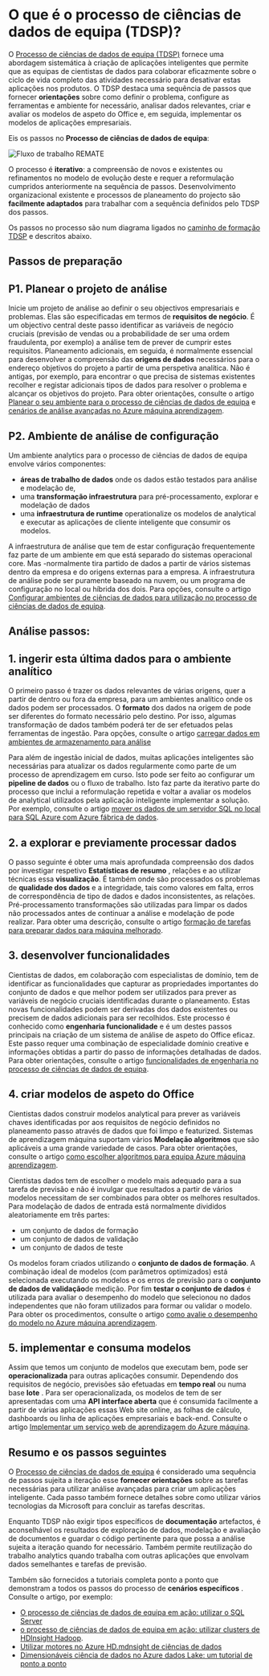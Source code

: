 <properties 
    pageTitle="O que é o processo de ciências de dados de equipa?  | Microsoft Azure" 
    description="O processo de ciências de dados de equipa é um método sistemático para criar aplicações inteligentes que tirar partido de análise avançadas." 
    services="machine-learning" 
    documentationCenter="" 
    authors="bradsev"
    manager="jhubbard" 
    editor="cgronlun" />

<tags 
    ms.service="machine-learning" 
    ms.workload="data-services" 
    ms.tgt_pltfrm="na" 
    ms.devlang="na" 
    ms.topic="article" 
    ms.date="09/19/2016" 
    ms.author="bradsev" /> 


# <a name="what-is-the-team-data-science-process-tdsp"></a>O que é o processo de ciências de dados de equipa (TDSP)?

O [Processo de ciências de dados de equipa (TDSP)](data-science-process-overview.md) fornece uma abordagem sistemática à criação de aplicações inteligentes que permite que as equipas de cientistas de dados para colaborar eficazmente sobre o ciclo de vida completo das atividades necessário para desativar estas aplicações nos produtos. O TDSP destaca uma sequência de passos que fornecer **orientações** sobre como definir o problema, configure as ferramentas e ambiente for necessário, analisar dados relevantes, criar e avaliar os modelos de aspeto do Office e, em seguida, implementar os modelos de aplicações empresariais. 

Eis os passos no **Processo de ciências de dados de equipa**:  

![Fluxo de trabalho REMATE](./media/machine-learning-data-science-the-cortana-analytics-process/CAP-workflow.png)

O processo é **iterativo**: a compreensão de novos e existentes ou refinamentos no modelo de evolução deste e requer a reformulação cumpridos anteriormente na sequência de passos. Desenvolvimento organizacional existente e processos de planeamento do projecto são **facilmente adaptados** para trabalhar com a sequência definidos pelo TDSP dos passos. 

Os passos no processo são num diagrama ligados no [caminho de formação TDSP](https://azure.microsoft.com/documentation/learning-paths/cortana-analytics-process/) e descritos abaixo.  

## <a name="preparation-steps"></a>Passos de preparação 

## <a name="p1-plan-the-analytics-project"></a>P1. Planear o projeto de análise 

Inicie um projeto de análise ao definir o seu objectivos empresariais e problemas. Elas são especificadas em termos de **requisitos de negócio**. É um objectivo central deste passo identificar as variáveis de negócio cruciais (previsão de vendas ou a probabilidade de ser uma ordem fraudulenta, por exemplo) a análise tem de prever de cumprir estes requisitos. Planeamento adicionais, em seguida, é normalmente essencial para desenvolver a compreensão das **origens de dados** necessários para o endereço objetivos do projeto a partir de uma perspetiva analítica. Não é antigas, por exemplo, para encontrar o que precisa de sistemas existentes recolher e registar adicionais tipos de dados para resolver o problema e alcançar os objetivos do projeto. Para obter orientações, consulte o artigo [Planear o seu ambiente para o processo de ciências de dados de equipa](machine-learning-data-science-plan-your-environment.md) e [cenários de análise avançadas no Azure máquina aprendizagem](machine-learning-data-science-plan-sample-scenarios.md).  

## <a name="p2-setup-analytics-environment"></a>P2. Ambiente de análise de configuração 

Um ambiente analytics para o processo de ciências de dados de equipa envolve vários componentes: 

- **áreas de trabalho de dados** onde os dados estão testados para análise e modelação de, 
- uma **transformação infraestrutura** para pré-processamento, explorar e modelação de dados
- uma **infraestrutura de runtime** operationalize os modelos de analytical e executar as aplicações de cliente inteligente que consumir os modelos.  

A infraestrutura de análise que tem de estar configuração frequentemente faz parte de um ambiente em que está separado do sistemas operacional core. Mas -normalmente tira partido de dados a partir de vários sistemas dentro da empresa e do origens externas para a empresa. A infraestrutura de análise pode ser puramente baseado na nuvem, ou um programa de configuração no local ou híbrida dos dois. Para opções, consulte o artigo [Configurar ambientes de ciências de dados para utilização no processo de ciências de dados de equipa](machine-learning-data-science-environment-setup.md).

## <a name="analytics-steps"></a>Análise passos:  

## <a name="1-ingest-data-into-the-analytical-environment"></a>1. ingerir esta última dados para o ambiente analítico 

O primeiro passo é trazer os dados relevantes de várias origens, quer a partir de dentro ou fora da empresa, para um ambientes analítico onde os dados podem ser processados. O **formato** dos dados na origem de pode ser diferentes do formato necessário pelo destino. Por isso, algumas transformação de dados também poderá ter de ser efetuados pelas ferramentas de ingestão. Para opções, consulte o artigo [carregar dados em ambientes de armazenamento para análise](machine-learning-data-science-ingest-data.md)

Para além de ingestão inicial de dados, muitas aplicações inteligentes são necessárias para atualizar os dados regularmente como parte de um processo de aprendizagem em curso. Isto pode ser feito ao configurar um **pipeline de dados** ou o fluxo de trabalho. Isto faz parte da iterativo parte do processo que inclui a reformulação repetida e voltar a avaliar os modelos de analytical utilizados pela aplicação inteligente implementar a solução. Por exemplo, consulte o artigo [mover os dados de um servidor SQL no local para SQL Azure com Azure fábrica de dados](machine-learning-data-science-move-sql-azure-adf.md).


## <a name="2-explore-and-pre-process-data"></a>2. a explorar e previamente processar dados 

O passo seguinte é obter uma mais aprofundada compreensão dos dados por investigar respetivo **Estatísticas de resumo** , relações e ao utilizar técnicas essa **visualização**. É também onde são processados os problemas de **qualidade dos dados** e a integridade, tais como valores em falta, erros de correspondência de tipo de dados e dados inconsistentes, as relações. Pré-processamento transformações são utilizadas para limpar os dados não processados antes de continuar a análise e modelação de pode realizar. Para obter uma descrição, consulte o artigo [formação de tarefas para preparar dados para máquina melhorado](machine-learning-data-science-prepare-data.md).


## <a name="3-develop-features"></a>3. desenvolver funcionalidades 

Cientistas de dados, em colaboração com especialistas de domínio, tem de identificar as funcionalidades que capturar as propriedades importantes do conjunto de dados e que melhor podem ser utilizados para prever as variáveis de negócio cruciais identificadas durante o planeamento. Estas novas funcionalidades podem ser derivadas dos dados existentes ou precisem de dados adicionais para ser recolhidos. Este processo é conhecido como **engenharia funcionalidade** e é um destes passos principais na criação de um sistema de análise de aspeto do Office eficaz. Este passo requer uma combinação de especialidade domínio creative e informações obtidas a partir do passo de informações detalhadas de dados. Para obter orientações, consulte o artigo [funcionalidades de engenharia no processo de ciências de dados de equipa](machine-learning-data-science-create-features.md).


## <a name="4-create-predictive-models"></a>4. criar modelos de aspeto do Office 

Cientistas dados construir modelos analytical para prever as variáveis chaves identificadas por aos requisitos de negócio definidos no planeamento passo através de dados que foi limpo e featurized. Sistemas de aprendizagem máquina suportam vários **Modelação algoritmos** que são aplicáveis a uma grande variedade de casos. Para obter orientações, consulte o artigo [como escolher algoritmos para equipa Azure máquina aprendizagem](machine-learning-algorithm-choice.md).

Cientistas dados tem de escolher o modelo mais adequado para a sua tarefa de previsão e não é invulgar que resultados a partir de vários modelos necessitam de ser combinados para obter os melhores resultados. Para modelação de dados de entrada está normalmente divididos aleatoriamente em três partes:

- um conjunto de dados de formação 
- um conjunto de dados de validação 
- um conjunto de dados de teste 

Os modelos foram criados utilizando o **conjunto de dados de formação**. A combinação ideal de modelos (com parâmetros optimizados) está selecionada executando os modelos e os erros de previsão para o **conjunto de dados de validação**de medição. Por fim **testar o conjunto de dados** é utilizada para avaliar o desempenho do modelo que selecionou no dados independentes que não foram utilizados para formar ou validar o modelo.  Para obter os procedimentos, consulte o artigo [como avalie o desempenho do modelo no Azure máquina aprendizagem](machine-learning-evaluate-model-performance.md).


## <a name="5-deploy-and-consume-models"></a>5. implementar e consuma modelos 

Assim que temos um conjunto de modelos que executam bem, pode ser **operacionalizada** para outras aplicações consumir. Dependendo dos requisitos de negócio, previsões são efetuadas em **tempo real** ou numa base **lote** . Para ser operacionalizada, os modelos de tem de ser apresentadas com uma **API interface aberta** que é consumida facilmente a partir de várias aplicações essas Web site online, as folhas de cálculo, dashboards ou linha de aplicações empresariais e back-end. Consulte o artigo [Implementar um serviço web de aprendizagem do Azure máquina](machine-learning-publish-a-machine-learning-web-service.md).

## <a name="summary-and-next-steps"></a>Resumo e os passos seguintes

O [Processo de ciências de dados de equipa](https://azure.microsoft.com/documentation/learning-paths/cortana-analytics-process/) é considerado uma sequência de passos sujeita a iteração esse **fornecer orientações** sobre as tarefas necessárias para utilizar análise avançadas para criar um aplicações inteligente. Cada passo também fornece detalhes sobre como utilizar vários tecnologias da Microsoft para concluir as tarefas descritas. 

Enquanto TDSP não exigir tipos específicos de **documentação** artefactos, é aconselhável os resultados de exploração de dados, modelação e avaliação de documentos e guardar o código pertinente para que possa a análise sujeita a iteração quando for necessário. Também permite reutilização do trabalho analytics quando trabalha com outras aplicações que envolvam dados semelhantes e tarefas de previsão.

Também são fornecidos a tutoriais completa ponto a ponto que demonstram a todos os passos do processo de **cenários específicos** . Consulte o artigo, por exemplo:

- [O processo de ciências de dados de equipa em ação: utilizar o SQL Server](machine-learning-data-science-process-sql-walkthrough.md)
- [o processo de ciências de dados de equipa em ação: utilizar clusters de HDInsight Hadoop](machine-learning-data-science-process-hive-walkthrough.md).
- [Utilizar motores no Azure HD.mdnsight de ciências de dados](machine-learning-data-science-spark-overview.md)
- [Dimensionáveis ciência de dados no Azure dados Lake: um tutorial de ponto a ponto](machine-learning-data-science-process-data-lake-walkthrough.md)

 
